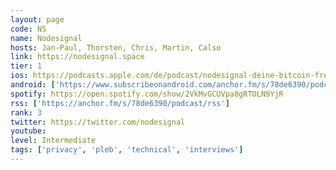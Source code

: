 ```yaml
---
layout: page
code: NS
name: Nodesignal
hosts: Jan-Paul, Thorsten, Chris, Martin, Calso
link: https://nodesignal.space
tier: 1
ios: https://podcasts.apple.com/de/podcast/nodesignal-deine-bitcoin-frequenz/id1601802816
android: ['https://www.subscribeonandroid.com/anchor.fm/s/78de6390/podcast/rss']
spotify: https://open.spotify.com/show/2VkMvGCUVpa8gRTOLN9YjR
rss: ['https://anchor.fm/s/78de6390/podcast/rss']
rank: 3
twitter: https://twitter.com/nodesignal
youtube: 
level: Intermediate
tags: ['privacy', 'pleb', 'technical', 'interviews']
---
```


